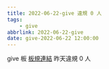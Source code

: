 ```yaml
---
title: 2022-06-22-give 違規 0 人
tags:
    - give
abbrlink: 2022-06-22-give
date: give-2022-06-22 12:00:00
---
```

give 板 [板規連結](https://www.ptt.cc/bbs/give/M.1612495900.A.C32.html)
昨天違規 0 人
